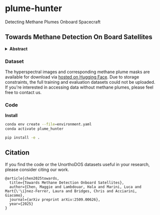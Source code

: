 # plume-hunter
Detecting Methane Plumes Onboard Spacecraft

## Towards Methane Detection On Board Satellites

<details>
  <summary><b>Abstract</b></summary>
Methane is a potent greenhouse gas and a major driver of climate change, making its timely detection critical for effective mitigation. Machine learning (ML) deployed onboard satellites can enable rapid detection while reducing downlink costs, supporting faster response systems. Conventional methane detection methods often rely on image processing techniques, such as orthorectification to correct geometric distortions and matched filters to enhance plume signals. We introduce a novel approach that bypasses these preprocessing steps by using unorthorectified data (UnorthoDOS). We find that ML models trained on this dataset achieve performance comparable to those trained on orthorectified data. Moreover, we also train models on an orthorectified dataset, showing that they can outperform the matched filter baseline (mag1c). We release model checkpoints and two ML-ready datasets comprising orthorectified and unorthorectified hyperspectral images from the Earth Surface Mineral Dust Source Investigation (EMIT) sensor at https://huggingface.co/datasets/SpaceML/UnorthoDOS , along with code at https://github.com/spaceml-org/plume-hunter.
</details>

### Dataset

The hyperspectral images and corresponding methane plume masks are available for download via <a href="https://huggingface.co/datasets/SpaceML/UnorthoDOS">hosted on Hugging Face</a>. Due to storage constraints, the full training and evaluation datasets could not be uploaded. If you're interested in accessing data without methane plumes, please feel free to contact us.

### Code

**Install**

```bash
conda env create --file=environment.yaml
conda activate plume_hunter

pip install -e .
```

## Citation
If you find the code or the UnorthoDOS datasets useful in your research, please consider citing our work.

```
@article{chen2025towards,
  title={Towards Methane Detection Onboard Satellites},
  author={Chen, Maggie and Lambdouar, Hala and Marini, Luca and Mart{\'\i}nez-Ferrer, Laura and Bridges, Chris and Acciarini, Giacomo},
  journal={arXiv preprint arXiv:2509.00626},
  year={2025}
}
```
